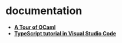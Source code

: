 # documentation

- **[A Tour of OCaml](https://ocaml.org/docs/tour-of-ocaml#tour-of-ocaml)**
- **[TypeScript tutorial in Visual Studio Code](https://code.visualstudio.com/docs/typescript/typescript-tutorial)**
